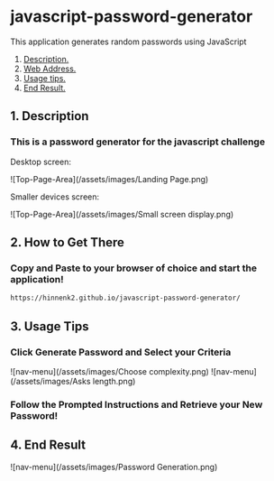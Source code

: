 # javascript-password-generator
This application generates random passwords using JavaScript

1. [ Description. ](#desc)
2. [ Web Address. ](#web-address)
3. [ Usage tips. ](#usage)
4. [ End Result. ](#endresult)

<a name="desc"></a>
## 1. Description


### This is a password generator for the javascript challenge

Desktop screen:

![Top-Page-Area](/assets/images/Landing Page.png)

Smaller devices screen:

![Top-Page-Area](/assets/images/Small screen display.png)

<a name="web-address"></a>
## 2. How to Get There

### Copy and Paste to your browser of choice and start the application!

```html
https://hinnenk2.github.io/javascript-password-generator/
```
<a name="usage"></a>
## 3. Usage Tips

### Click Generate Password and Select your Criteria

![nav-menu](/assets/images/Choose complexity.png)
![nav-menu](/assets/images/Asks length.png)

### Follow the Prompted Instructions and Retrieve your New Password!

<a name="endresult"></a>
## 4. End Result

![nav-menu](/assets/images/Password Generation.png)